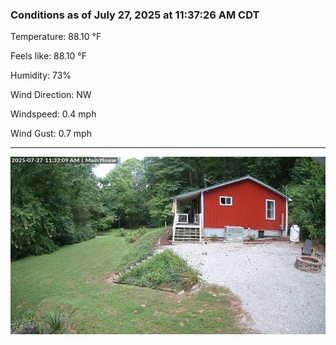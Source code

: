 ### Conditions as of July 27, 2025 at 11:37:26 AM CDT 

Temperature: 88.10 &deg;F

Feels like: 88.10 &deg;F

Humidity: 73%

Wind Direction: NW

Windspeed: 0.4 mph

Wind Gust: 0.7 mph

---

<img src="./images/latest.jpeg"/>

